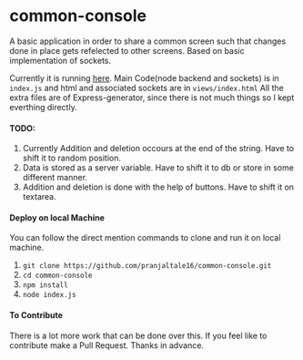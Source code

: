 # common-console
A basic application in order to share a common screen such that changes done in place gets refelected to other screens. Based on basic implementation of sockets.

Currently it is running [here](https://arcane-earth-11908.herokuapp.com/).
Main Code(node backend and sockets) is in `index.js` and html and associated sockets are in `views/index.html`
All the extra files are of Express-generator, since there is not much things so I kept everthing directly. 

#### TODO:
  1. Currently Addition and deletion occours at the end of the string. Have to shift it to random position.
  2. Data is stored as a server variable. Have to shift it to db or store in some different manner.
  3. Addition and deletion is done with the help of buttons. Have to shift it on textarea.

#### Deploy on local Machine
You can follow the direct mention commands to clone and run it on local machine.
  1. `git clone https://github.com/pranjaltale16/common-console.git`
  2. `cd common-console`
  3. `npm install`
  4. `node index.js`
  
#### To Contribute
There is a lot more work that can be done over this. If you feel like to contribute make a Pull Request. Thanks in advance.
